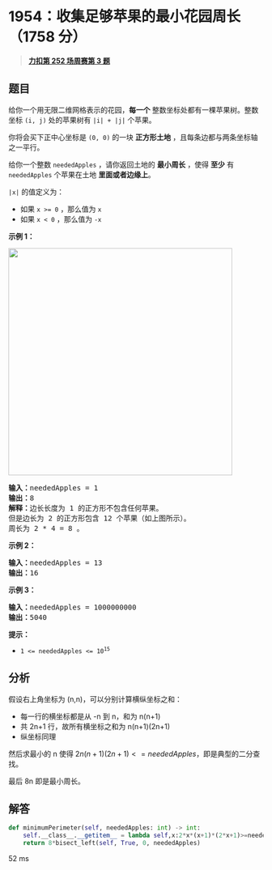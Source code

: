 # 1954：收集足够苹果的最小花园周长（1758 分）


> <u>**[力扣第 252 场周赛第 3 题](https://leetcode.cn/problems/minimum-garden-perimeter-to-collect-enough-apples/)**</u>

## 题目

<p>给你一个用无限二维网格表示的花园，<strong>每一个</strong> 整数坐标处都有一棵苹果树。整数坐标 <code>(i, j)</code> 处的苹果树有 <code>|i| + |j|</code> 个苹果。</p>

<p>你将会买下正中心坐标是 <code>(0, 0)</code> 的一块 <strong>正方形土地</strong> ，且每条边都与两条坐标轴之一平行。</p>

<p>给你一个整数 <code>neededApples</code> ，请你返回土地的 <strong>最小周长</strong> ，使得 <strong>至少</strong> 有<strong> </strong><code>neededApples</code> 个苹果在土地 <strong>里面或者边缘上</strong>。</p>

<p><code>|x|</code> 的值定义为：</p>

<ul>
<li>如果 <code>x &gt;= 0</code> ，那么值为 <code>x</code></li>
<li>如果 <code>x &lt; 0</code> ，那么值为 <code>-x</code></li>
</ul>



<p><strong>示例 1：</strong></p>
<img alt="" src="https://pic.leetcode-cn.com/1627790803-qcBKFw-image.png" style="width: 442px; height: 449px;" />
<pre>
<b>输入：</b>neededApples = 1
<b>输出：</b>8
<b>解释：</b>边长长度为 1 的正方形不包含任何苹果。
但是边长为 2 的正方形包含 12 个苹果（如上图所示）。
周长为 2 * 4 = 8 。
</pre>

<p><strong>示例 2：</strong></p>

<pre>
<b>输入：</b>neededApples = 13
<b>输出：</b>16
</pre>

<p><strong>示例 3：</strong></p>

<pre>
<b>输入：</b>neededApples = 1000000000
<b>输出：</b>5040
</pre>



<p><strong>提示：</strong></p>

<ul>
<li><code>1 &lt;= neededApples &lt;= 10<sup>15</sup></code></li>
</ul>


## 分析

假设右上角坐标为 (n,n)，可以分别计算横纵坐标之和：
- 每一行的横坐标都是从 -n 到 n，和为 n(n+1)
- 共 2n+1 行，故所有横坐标之和为 n(n+1)(2n+1)
- 纵坐标同理

然后求最小的 n 使得 $2n(n+1)(2n+1)<=neededApples$，即是典型的二分查找。

最后 8n 即是最小周长。

## 解答


```python
def minimumPerimeter(self, neededApples: int) -> int:
	self.__class__.__getitem__ = lambda self,x:2*x*(x+1)*(2*x+1)>=neededApples
	return 8*bisect_left(self, True, 0, neededApples)
```
52 ms
